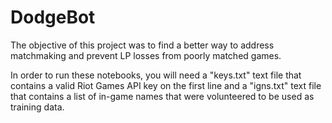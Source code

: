 # DodgeBot

The objective of this project was to find a better way to address matchmaking and prevent LP losses from poorly matched games.

In order to run these notebooks, you will need a "keys.txt" text file that contains a valid Riot Games API key on the first line and a "igns.txt" text file that contains a list of in-game names that were volunteered to be used as training data.

